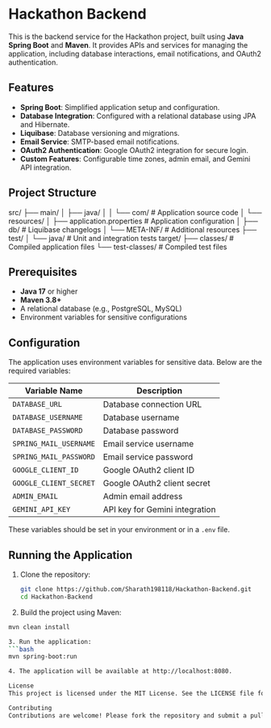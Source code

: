 # Hackathon Backend

This is the backend service for the Hackathon project, built using **Java Spring Boot** and **Maven**. It provides APIs and services for managing the application, including database interactions, email notifications, and OAuth2 authentication.

## Features

- **Spring Boot**: Simplified application setup and configuration.
- **Database Integration**: Configured with a relational database using JPA and Hibernate.
- **Liquibase**: Database versioning and migrations.
- **Email Service**: SMTP-based email notifications.
- **OAuth2 Authentication**: Google OAuth2 integration for secure login.
- **Custom Features**: Configurable time zones, admin email, and Gemini API integration.

## Project Structure

src/ ├── main/ │ ├── java/ │ │ └── com/ # Application source code │ └── resources/ │ ├── application.properties # Application configuration │ ├── db/ # Liquibase changelogs │ └── META-INF/ # Additional resources ├── test/ │ └── java/ # Unit and integration tests target/ ├── classes/ # Compiled application files └── test-classes/ # Compiled test files


## Prerequisites

- **Java 17** or higher
- **Maven 3.8+**
- A relational database (e.g., PostgreSQL, MySQL)
- Environment variables for sensitive configurations

## Configuration

The application uses environment variables for sensitive data. Below are the required variables:

| Variable Name              | Description                          |
|----------------------------|--------------------------------------|
| `DATABASE_URL`             | Database connection URL             |
| `DATABASE_USERNAME`        | Database username                   |
| `DATABASE_PASSWORD`        | Database password                   |
| `SPRING_MAIL_USERNAME`     | Email service username              |
| `SPRING_MAIL_PASSWORD`     | Email service password              |
| `GOOGLE_CLIENT_ID`         | Google OAuth2 client ID             |
| `GOOGLE_CLIENT_SECRET`     | Google OAuth2 client secret         |
| `ADMIN_EMAIL`              | Admin email address                 |
| `GEMINI_API_KEY`           | API key for Gemini integration      |

These variables should be set in your environment or in a `.env` file.

## Running the Application

1. Clone the repository:
   ```bash
   git clone https://github.com/Sharath198118/Hackathon-Backend.git
   cd Hackathon-Backend
2. Build the project using Maven:
  ```bash
  mvn clean install

3. Run the application:
  ```bash
  mvn spring-boot:run

4. The application will be available at http://localhost:8080.

License
This project is licensed under the MIT License. See the LICENSE file for details.

Contributing
Contributions are welcome! Please fork the repository and submit a pull request.
